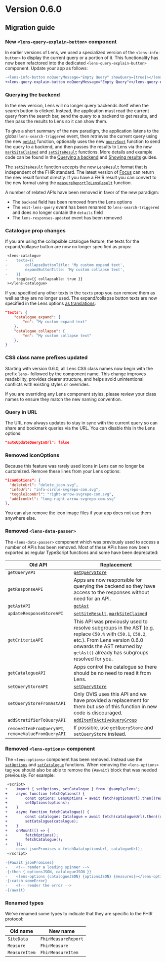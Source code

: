 # Version 0.6.0

## Migration guide

### New `<lens-query-explain-button>` component

In earlier versions of Lens, we used a specialized version of the `<lens-info-button>` to display the current query or a portion of it. This functionality has now been refactored into the dedicated `<lens-query-explain-button>` component. Update your app as follows:

```diff
-<lens-info-button noQueryMessage="Empty Query" showQuery={true}></lens-info-button>
+<lens-query-explain-button noQueryMessage="Empty Query"></lens-query-explain-button>
```

### Querying the backend

In the new version, Lens will no longer query backends itself when the search button is clicked. Instead, the application must read the current query from the search bar, send the query to a backend to get results, and then pass the results to Lens so it can show them.

To give a short summary of the new paradigm, the application listens to the global `lens-search-triggered` event, then retrieves the current query using the new [`getAst`](https://samply.github.io/lens/docs/functions/getAst.html) function, optionally uses the new [`querySpot`](https://samply.github.io/lens/docs/functions/querySpot.html) function to send the query to a backend, and then passes the results to Lens via the new [`markSiteClaimed`](https://samply.github.io/lens/docs/functions/markSiteClaimed.html) and [`setSiteResult`](https://samply.github.io/lens/docs/functions/setSiteResult.html) functions. More details and example code can be found in the [Querying a backend](../guide/query.md#querying-a-focus-instance) and [Showing results](../guide/results.md) guides.

The `setSiteResult` function accepts the new [`LensResult`](https://samply.github.io/lens/docs/types/LensResult.html) format that is independent of the FHIR standard. The latest version of [Focus](https://github.com/samply/focus) can return the new result format directly. If you have a FHIR result you can convert to the new format using the [`measureReportToLensResult`](https://samply.github.io/lens/docs/functions/measureReportToLensResult.html) function.

A number of related APIs have been removed in favor of the new paradigm:

- The `backend` field has been removed from the Lens options
- The `emit-lens-query` event has been renamed to `lens-search-triggered` and does no longer contain the `details` field
- The `lens-responses-updated` event has been removed

### Catalogue prop changes

If you are using the collapsible catalogue feature, the texts for the expand/collapse button are now no longer specified as props:

```diff
 <lens-catalogue
-    texts={{
-        collapseButtonTitle: 'My custom expand text',
-        expandButtonTitle: 'My custom collapse text',
-    }}
     toggle={{ collapsable: true }}
 ></lens-catalogue>
```

If you specified any other texts in the `texts` prop you can remove them as well as they are no longer used. The expand/collapse button texts are now specified in the Lens options [as translations](../guide/translations.md):

```json
"texts": {
    "catalogue_expand": {
        "en": "My custom expand text"
    },
    "catalogue_collapse": {
        "en": "My custom collapse text"
    },
}
```

### CSS class name prefixes updated

Starting with version 0.6.0, all Lens CSS class names now begin with the prefix `lens-` followed by the component name.
This change improves readability, provides clearer structure, and helps avoid unintentional conflicts with existing styles or overrides.

If you are overriding any Lens component styles, please review your class names to ensure they match the new naming convention.

### Query in URL

The URL now always updates to stay in sync with the current query so can share and bookmark queries via the URL. You can disable this in the Lens options:

```json
"autoUpdateQueryInUrl": false
```

### Removed iconOptions

Because this feature was rarely used icons in Lens can no longer be customized. Remove these lines from your Lens options:

```json
"iconOptions": {
  "deleteUrl": "delete_icon.svg",
  "infoUrl": "info-circle-svgrepo-com.svg",
  "toggleIconUrl": "right-arrow-svgrepo-com.svg",
  "addIconUrl": "long-right-arrow-svgrepo-com.svg"
},
```

You can also remove the icon image files if your app does not use them anywhere else.

### Removed `<lens-data-passer>`

The `<lens-data-passer>` component which was previously used to access a number of APIs has been removed. Most of these APIs have now been exported as regular TypeScript functions and some have been deprecated:

| Old API                                             | Replacement                                                                                                                                                                                                             |
| --------------------------------------------------- | ----------------------------------------------------------------------------------------------------------------------------------------------------------------------------------------------------------------------- |
| `getQueryAPI`                                       | [`getQueryStore`](https://samply.github.io/lens/docs/functions/getQueryStore.html)                                                                                                                                      |
| `getResponseAPI`                                    | Apps are now responsible for querying the backend so they have access to the responses without need for an API.                                                                                                         |
| `getAstAPI`                                         | [`getAst`](https://samply.github.io/lens/docs/functions/getAst.html)                                                                                                                                                    |
| `updateResponseStoreAPI`                            | [`setSiteResult`](https://samply.github.io/lens/docs/functions/setSiteResult.html), [`markSiteClaimed`](https://samply.github.io/lens/docs/functions/markSiteClaimed.html)                                              |
| `getCriteriaAPI`                                    | This API was previously used to resolve subgroups in the AST (e.g. replace `C50.%` with `C50.1`, `C50.2`, etc.). From Lens version 0.6.0 onwards the AST returned by `getAst()` already has subgroups resolved for you. |
| `getCatalogueAPI`                                   | Apps control the catalogue so there should be no need to read it from Lens.                                                                                                                                             |
| `setQueryStoreAPI`                                  | [`setQueryStore`](https://samply.github.io/lens/docs/functions/setQueryStore.html)                                                                                                                                      |
| `setQueryStoreFromAstAPI`                           | Only OVIS uses this API and we have provided a replacement for them but use of this function in new code is discouraged.                                                                                                |
| `addStratifierToQueryAPI`                           | [`addItemToActiveQueryGroup`](https://samply.github.io/lens/docs/functions/addItemToActiveQueryGroup.html)                                                                                                              |
| `removeItemFromQueryAPI`, `removeValueFromQueryAPI` | If possible, use `getQueryStore` and `setQueryStore` instead.                                                                                                                                                           |

### Removed `<lens-options>` component

The `<lens-options>` component has been removed. Instead use the [`setOptions`](https://samply.github.io/lens/docs/functions/setOptions.html) and [`setCatalogue`](https://samply.github.io/lens/docs/functions/setCatalogue.html) functions. When removing the `<lens-options>` tag you should also be able to remove the `{#await}` block that was needed previously. For example:

```diff
 <script>
+    import { setOptions, setCatalogue } from '@samply/lens';
+    async function fetchOptions() {
+        const options: LensOptions = await fetch(optionsUrl).then((response) => response.json());
+        setOptions(options);
+    }
+    async function fetchCatalogue() {
+        const catalogue: Catalogue = await fetch(catalogueUrl).then((response) => response.json());
+        setCatalogue(catalogue);
+    }
+    onMount(() => {
+        fetchOptions();
+        fetchCatalogue();
+    });
-    const jsonPromises = fetchData(optionsUrl, catalogueUrl);
 </script>

-{#await jsonPromises}
-    <!-- render a loading spinner -->
-{:then { optionsJSON, catalogueJSON }}
-    <lens-options {catalogueJSON} {optionsJSON} {measures}></lens-options>
-{:catch someError}
-    <!-- render the error -->
-{/await}
```

### Renamed types

We've renamed some types to indicate that they are specific to the FHIR protocol:

| Old name      | New name            |
| ------------- | ------------------- |
| `SiteData`    | `FhirMeasureReport` |
| `Measure`     | `FhirMeasure`       |
| `MeasureItem` | `FhirMeasureItem`   |
